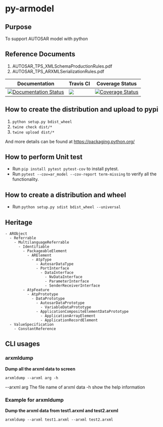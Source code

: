 # py-armodel

## Purpose

To support AUTOSAR model with python 

## Reference Documents
1. AUTOSAR_TPS_XMLSchemaProductionRules.pdf
2. AUTOSAR_TPS_ARXMLSerializationRules.pdf

|Documentation|Travis CI|Coverage Status|
|--|--|--|
|[![Documentation Status](https://readthedocs.org/projects/py-armodel/badge/?version=latest)](https://pyarmodel.readthedocs.io/en/latest)|[![](https://www.travis-ci.com/melodypapa/py-armodel.svg?branch=main)](https://www.travis-ci.com/melodypapa/py-armodel)|[![Coverage Status](https://coveralls.io/repos/github/melodypapa/py-armodel/badge.svg?branch=main)](https://coveralls.io/github/melodypapa/py-armodel?branch=main)|

## How to create the distribution and upload to pypi
1. `python setup.py bdist_wheel`
2. `twine check dist/*`
3. `twine upload dist/*`

And more details can be found at https://packaging.python.org/  

## How to perform Unit test

* Run `pip install pytest pytest-cov` to install pytest.
* Run `pytest --cov=ar_model --cov-report term-missing` to verify all the functionality.

## How to create a distribution and wheel

* Run `python setup.py sdist bdist_wheel --universal`

## Heritage 

```
- ARObject
  - Referrable
    - MultilanguageReferrable
      - Identifiable
        - PackageableElement
          - ARElement
            - AtpType
              - AutosarDataType
              - PortInterface
                - DataInterface
                  - NvDataInterface
                  - ParameterInterface
                  - SenderReceiverInterface
        - AtpFeature
          - AtpPrototype
            - DataPrototype
              - AutosarDataPrototype
                - VariableDataPrototype
              - ApplicationCompositeElementDataPrototype
                - ApplicationArrayElement
                - ApplicationRecordElement
  - ValueSpecification
    - ConstantReference
```

## CLI usages

### arxmldump

**Dump all the arxml data to screen**

`arxmldump --arxml arg -h`

--arxml arg     The file name of arxml data
-h              show the help information

### Example for arxmldump

**Dump the arxml data from test1.arxml and test2.arxml**

`arxmldump --arxml test1.arxml --arxml test2.arxml`


